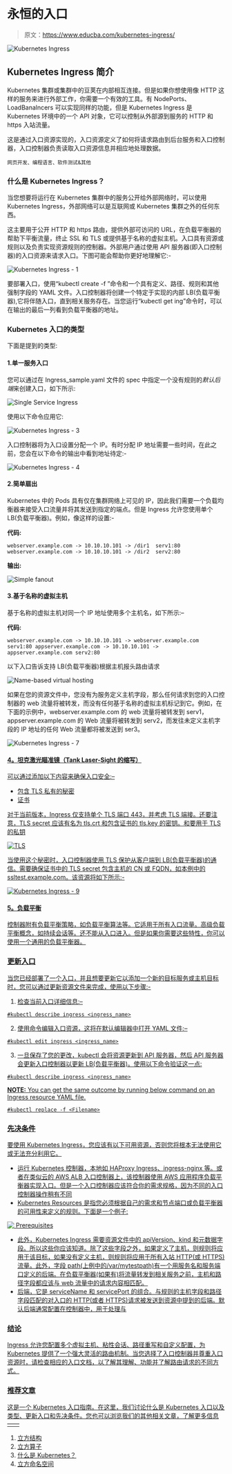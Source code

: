 # 永恒的入口

> 原文：<https://www.educba.com/kubernetes-ingress/>

![Kubernetes Ingress](img/ebb05c191282da5c471b19630dea09a7.png)



## Kubernetes Ingress 简介

Kubernetes 集群或集群中的豆荚在内部相互连接。但是如果你想使用像 HTTP 这样的服务来进行外部工作，你需要一个有效的工具。有 NodePorts、LoadBanalncers 可以实现同样的功能，但是 Kubernetes Ingress 是 Kubernetes 环境中的一个 API 对象，它可以控制从外部源到服务的 HTTP 和 https 入站流量。

这是通过入口资源实现的，入口资源定义了如何将请求路由到后台服务和入口控制器，入口控制器负责读取入口资源信息并相应地处理数据。

<small>网页开发、编程语言、软件测试&其他</small>

### 什么是 Kubernetes Ingress？

当您想要将运行在 Kubernetes 集群中的服务公开给外部网络时，可以使用 Kubernetes Ingress，外部网络可以是互联网或 Kubernetes 集群之外的任何东西。

这主要用于公开 HTTP 和 https 路由，提供外部可访问的 URL，在负载平衡器的帮助下平衡流量，终止 SSL 和 TLS 或提供基于名称的虚拟主机。入口具有资源或规则以及负责实现资源规则的控制器。外部用户通过使用 API 服务器(即入口控制器)的入口资源来请求入口。下图可能会帮助你更好地理解它:-

![Kubernetes Ingress - 1](img/8b68322612deedac1f955f31f1f303e7.png)



要部署入口，使用“kubectl create -f <filename>”命令和一个具有定义、路径、规则和其他强制字段的 YAML 文件。入口控制器将创建一个特定于实现的内部 LB(负载平衡器),它将伴随入口，直到相关服务存在。当您运行“kubectl get ing”命令时，可以在输出的最后一列看到负载平衡器的地址。</filename>

### Kubernetes 入口的类型

下面是提到的类型:

#### 1.单一服务入口

您可以通过在 Ingress_sample.yaml 文件的 spec 中指定一个没有规则的*默认后端*来创建入口，如下所示:

![Single Service Ingress](img/b1ae704e4c23d041bca52be98d229dff.png)



使用以下命令应用它:

![Kubernetes Ingress - 3](img/2e56e5d58c3910cc67b49a7cdec0381f.png)



入口控制器将为入口设置分配一个 IP。有时分配 IP 地址需要一些时间，在此之前，您会在以下命令的输出中看到地址待定:-

![Kubernetes Ingress - 4](img/939db60e224c8f52ef4b16d5f8e5632a.png)



#### 2.简单扇出

Kubernetes 中的 Pods 具有仅在集群网络上可见的 IP，因此我们需要一个负载均衡器来接受入口流量并将其发送到指定的端点。但是 Ingress 允许您使用单个 LB(负载平衡器)。例如，像这样的设置:-

**代码:**

`webserver.example.com -> 10.10.10.101 -> /dir1  serv1:80
webserver.example.com -> 10.10.10.101 -> /dir2  serv2:80`

**输出:**

![Simple fanout ](img/16f0ace768c9cbae8e62c1b1c0486777.png)



#### 3.基于名称的虚拟主机

基于名称的虚拟主机对同一个 IP 地址使用多个主机名，如下所示:–

**代码:**

`webserver.example.com -> 10.10.10.101 -> webserver.example.com serv1:80
appserver.example.com -> 10.10.10.101 -> appserver.example.com serv2:80`

以下入口告诉支持 LB(负载平衡器)根据主机报头路由请求

![Name-based virtual hosting](img/f1df84cc46403fd8a57c470d14197944.png)



如果在您的资源文件中，您没有为服务定义主机字段，那么任何请求到您的入口控制器的 web 流量将被转发，而没有任何基于名称的虚拟主机标记到它。例如，在下面的示例中，webserver.example.com 的 web 流量将被转发到 serv1，appserver.example.com 的 Web 流量将被转发到 serv2，而发往未定义主机字段的 IP 地址的任何 Web 流量都将被发送到 ser3。

![Kubernetes Ingress - 7](img/0aac8a903ef848607d486e9f3de3a953.png)



#### <u>4。坦克激光瞄准镜（Tank Laser-Sight 的缩写）</u>

 <u>可以通过添加以下内容来确保入口安全:–

*   包含 TLS 私有的秘密
*   证书

对于当前版本，Ingress 仅支持单个 TLS 端口 443，并考虑 TLS 端接。还要注意，TLS secret 应该有名为 tls.crt 和包含证书的 tls.key 的密钥。和要用于 TLS 的私钥

![TLS](img/908489bc2d130f71167618e1fa7842ad.png)



当使用这个秘密时，入口控制器使用 TLS 保护从客户端到 LB(负载平衡器)的通信。需要确保证书中的 TLS secret 包含主机的 CN 或 FQDN，如本例中的 ssltest.example.com。该资源将如下所示:-

![Kubernetes Ingress - 9](img/15931c36307d2f3f5c20e98e0a78db19.png)



#### <u>5。负载平衡</u>

 <u>控制器附有负载平衡策略，如负载平衡算法等。它适用于所有入口流量。高级负载平衡概念，如持续会话等。还不能从入口进入。但是如果你需要这些特性，你可以使用一个通用的负载平衡器。

### 更新入口

当您已经部署了一个入口，并且想要更新它以添加一个新的目标服务或主机目标时，您可以通过更新资源文件来完成，使用以下步骤:-

1.  检查当前入口详细信息:–

`#kubectl describe ingress <ingress_name>`

2.  使用命令编辑入口资源，这将在默认编辑器中打开 YAML 文件:–

`#kubectl edit ingress <ingress_name>`

3.  一旦保存了您的更改，kubectl 会将资源更新到 API 服务器，然后 API 服务器会更新入口控制器以更新 LB(负载平衡器)。使用以下命令验证这一点:

`#kubectl describe ingress <ingress_name>`

**NOTE:** You can get the same outcome by running below command on an Ingress resource YAML file.

`#kubectl replace -f <Filename>`

### 先决条件

要使用 Kubernetes Ingress，您应该有以下可用资源，否则您将根本无法使用它或无法充分利用它。

*   运行 Kubernetes 控制器，本地如 HAProxy Ingress、ingress-nginx 等。或者在类似云的 AWS ALB 入口控制器上，该控制器使用 AWS 应用程序负载平衡器实现入口。但是一个入口控制器应该符合你的需求规格，因为不同的入口控制器操作稍有不同
*   Kubernetes Resources 是指您必须根据自己的需求和节点端口或负载平衡器的可用性来定义的规则。下面是一个例子:

![ Prerequisites](img/441b6ab4a042ecbdf72353ba7fb22115.png)



*   此外，Kubernetes Ingress 需要资源文件中的 apiVersion、kind 和元数据字段。所以这些你应该知道。除了这些字段之外，如果定义了主机，则规则将应用于该目标，如果没有定义主机，则规则将应用于所有入站 HTTP(或 HTTPS)流量。此外，字段 path(上例中的/var/mytestpath)有一个用服务名和服务端口定义的后端。在负载平衡器(如果有)将流量转发到相关服务之前，主机和路径字段都应该与 web 流量中的请求内容相匹配。
*   后端，它是 serviceName 和 servicePort 的组合。与规则的主机字段和路径字段匹配的对入口的 HTTP(或者 HTTPS)请求被发送到资源中提到的后端。默认后端通常配置在控制器中，用于处理与

### 结论

Ingress 允许您配置多个虚拟主机、粘性会话、路径重写和自定义配置，为 Kubernetes 提供了一个强大灵活的路由机制。当您选择了入口控制器并尊重入口资源时，请检查相应的入口文档，以了解其理解、功能并了解路由请求的不同方式。

### 推荐文章

这是一个 Kubernetes 入口指南。在这里，我们讨论什么是 Kubernetes 入口以及类型、更新入口和先决条件。您也可以浏览我们的其他相关文章，了解更多信息——

1.  [立方结构](https://www.educba.com/kubernetes-architecture/)
2.  [立方算子](https://www.educba.com/kubernetes-operators/)
3.  [什么是 Kubernetes？](https://www.educba.com/what-is-kubernetes/)
4.  [立方命名空间](https://www.educba.com/kubernetes-namespace/)





</u></u>